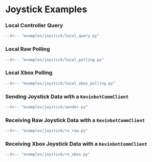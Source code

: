 # Joystick Examples

### Local Controller Query
```python title="examples/joystick/local_query.py" linenums="1" 
--8<-- "examples/joystick/local_query.py"
```

### Local Raw Polling
```python title="examples/joystick/local_polling.py" linenums="1" 
--8<-- "examples/joystick/local_polling.py"
```

### Local Xbox Polling
```python title="examples/joystick/local_xbox_polling.py" linenums="1" 
--8<-- "examples/joystick/local_xbox_polling.py"
```

### Sending Joystick Data with a `KevinbotCommClient`
```python title="examples/joystick/sender.py" linenums="1" 
--8<-- "examples/joystick/sender.py"
```

### Receiving Raw Joystick Data with a `KevinbotCommClient`
```python title="examples/joystick/rx_raw.py" linenums="1" 
--8<-- "examples/joystick/rx_raw.py"
```

### Receiving Xbox Joystick Data with a `KevinbotCommClient`
```python title="examples/joystick/rw_xbox.py" linenums="1" 
--8<-- "examples/joystick/rx_xbox.py"
```